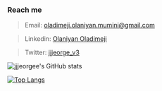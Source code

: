 ### Reach me
> Email: oladimeji.olaniyan.mumini@gmail.com

> Linkedin: [Olaniyan Oladimeji](https://www.linkedin.com/mwlite/in/oladimeji-olaniyan-a3a114170)

> Twitter: [jjjeorge_v3](https://www.twitter.com/jjjeorge_v3)

<!---
jjjeorgee/jjjeorgee is a ✨ special ✨ repository because its `README.md` (this file) appears on your GitHub profile.
You can click the Preview link to take a look at your changes.
--->

![jjjeorgee's GitHub stats](https://github-readme-stats.vercel.app/api?username=jjjeorgee&show_icons=true&theme=synthwave)

[![Top Langs](https://github-readme-stats.vercel.app/api/top-langs/?username=jjjeorgee)](https://github.com/jjjeorgee/github-readme-stats)
